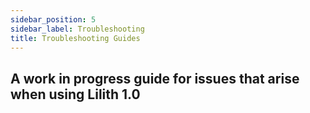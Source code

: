 ```yaml
---
sidebar_position: 5
sidebar_label: Troubleshooting
title: Troubleshooting Guides
---
```


## A work in progress guide for issues that arise when using Lilith 1.0
